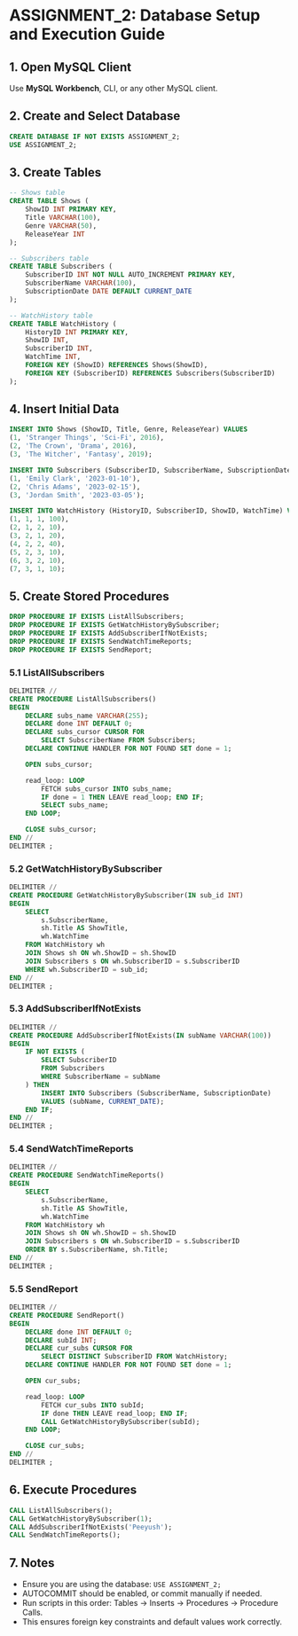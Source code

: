 # ASSIGNMENT\_2: Database Setup and Execution Guide

## 1. Open MySQL Client

Use **MySQL Workbench**, CLI, or any other MySQL client.

## 2. Create and Select Database

```sql
CREATE DATABASE IF NOT EXISTS ASSIGNMENT_2;
USE ASSIGNMENT_2;
```

## 3. Create Tables

```sql
-- Shows table
CREATE TABLE Shows (
    ShowID INT PRIMARY KEY,
    Title VARCHAR(100),
    Genre VARCHAR(50),
    ReleaseYear INT
);

-- Subscribers table
CREATE TABLE Subscribers (
    SubscriberID INT NOT NULL AUTO_INCREMENT PRIMARY KEY,
    SubscriberName VARCHAR(100),
    SubscriptionDate DATE DEFAULT CURRENT_DATE
);

-- WatchHistory table
CREATE TABLE WatchHistory (
    HistoryID INT PRIMARY KEY,
    ShowID INT,
    SubscriberID INT,
    WatchTime INT,
    FOREIGN KEY (ShowID) REFERENCES Shows(ShowID),
    FOREIGN KEY (SubscriberID) REFERENCES Subscribers(SubscriberID)
);
```

## 4. Insert Initial Data

```sql
INSERT INTO Shows (ShowID, Title, Genre, ReleaseYear) VALUES
(1, 'Stranger Things', 'Sci-Fi', 2016),
(2, 'The Crown', 'Drama', 2016),
(3, 'The Witcher', 'Fantasy', 2019);

INSERT INTO Subscribers (SubscriberID, SubscriberName, SubscriptionDate) VALUES
(1, 'Emily Clark', '2023-01-10'),
(2, 'Chris Adams', '2023-02-15'),
(3, 'Jordan Smith', '2023-03-05');

INSERT INTO WatchHistory (HistoryID, SubscriberID, ShowID, WatchTime) VALUES
(1, 1, 1, 100),
(2, 1, 2, 10),
(3, 2, 1, 20),
(4, 2, 2, 40),
(5, 2, 3, 10),
(6, 3, 2, 10),
(7, 3, 1, 10);
```

## 5. Create Stored Procedures

```sql
DROP PROCEDURE IF EXISTS ListAllSubscribers;
DROP PROCEDURE IF EXISTS GetWatchHistoryBySubscriber;
DROP PROCEDURE IF EXISTS AddSubscriberIfNotExists;
DROP PROCEDURE IF EXISTS SendWatchTimeReports;
DROP PROCEDURE IF EXISTS SendReport;
```

### 5.1 ListAllSubscribers

```sql
DELIMITER //
CREATE PROCEDURE ListAllSubscribers()
BEGIN
    DECLARE subs_name VARCHAR(255);
    DECLARE done INT DEFAULT 0;
    DECLARE subs_cursor CURSOR FOR
        SELECT SubscriberName FROM Subscribers;
    DECLARE CONTINUE HANDLER FOR NOT FOUND SET done = 1;

    OPEN subs_cursor;

    read_loop: LOOP
        FETCH subs_cursor INTO subs_name;
        IF done = 1 THEN LEAVE read_loop; END IF;
        SELECT subs_name;
    END LOOP;

    CLOSE subs_cursor;
END //
DELIMITER ;
```

### 5.2 GetWatchHistoryBySubscriber

```sql
DELIMITER //
CREATE PROCEDURE GetWatchHistoryBySubscriber(IN sub_id INT)
BEGIN
    SELECT
        s.SubscriberName,
        sh.Title AS ShowTitle,
        wh.WatchTime
    FROM WatchHistory wh
    JOIN Shows sh ON wh.ShowID = sh.ShowID
    JOIN Subscribers s ON wh.SubscriberID = s.SubscriberID
    WHERE wh.SubscriberID = sub_id;
END //
DELIMITER ;
```

### 5.3 AddSubscriberIfNotExists

```sql
DELIMITER //
CREATE PROCEDURE AddSubscriberIfNotExists(IN subName VARCHAR(100))
BEGIN
    IF NOT EXISTS (
        SELECT SubscriberID
        FROM Subscribers
        WHERE SubscriberName = subName
    ) THEN
        INSERT INTO Subscribers (SubscriberName, SubscriptionDate)
        VALUES (subName, CURRENT_DATE);
    END IF;
END //
DELIMITER ;
```

### 5.4 SendWatchTimeReports

```sql
DELIMITER //
CREATE PROCEDURE SendWatchTimeReports()
BEGIN
    SELECT
        s.SubscriberName,
        sh.Title AS ShowTitle,
        wh.WatchTime
    FROM WatchHistory wh
    JOIN Shows sh ON wh.ShowID = sh.ShowID
    JOIN Subscribers s ON wh.SubscriberID = s.SubscriberID
    ORDER BY s.SubscriberName, sh.Title;
END //
DELIMITER ;
```

### 5.5 SendReport

```sql
DELIMITER //
CREATE PROCEDURE SendReport()
BEGIN
    DECLARE done INT DEFAULT 0;
    DECLARE subId INT;
    DECLARE cur_subs CURSOR FOR
        SELECT DISTINCT SubscriberID FROM WatchHistory;
    DECLARE CONTINUE HANDLER FOR NOT FOUND SET done = 1;

    OPEN cur_subs;

    read_loop: LOOP
        FETCH cur_subs INTO subId;
        IF done THEN LEAVE read_loop; END IF;
        CALL GetWatchHistoryBySubscriber(subId);
    END LOOP;

    CLOSE cur_subs;
END //
DELIMITER ;
```

## 6. Execute Procedures

```sql
CALL ListAllSubscribers();
CALL GetWatchHistoryBySubscriber(1);
CALL AddSubscriberIfNotExists('Peeyush');
CALL SendWatchTimeReports();
```

## 7. Notes

- Ensure you are using the database: `USE ASSIGNMENT_2;`
- AUTOCOMMIT should be enabled, or commit manually if needed.
- Run scripts in this order: Tables → Inserts → Procedures → Procedure Calls.
- This ensures foreign key constraints and default values work correctly.

